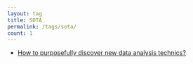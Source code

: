 ```yaml
---
layout: tag
title: SOTA
permalink: /tags/sota/
count: 1
---
```


- [How to purposefully discover new data analysis technics?](https://clementbm.github.io/experience/2022/04/11/discover-machine-learning-technics.html)

